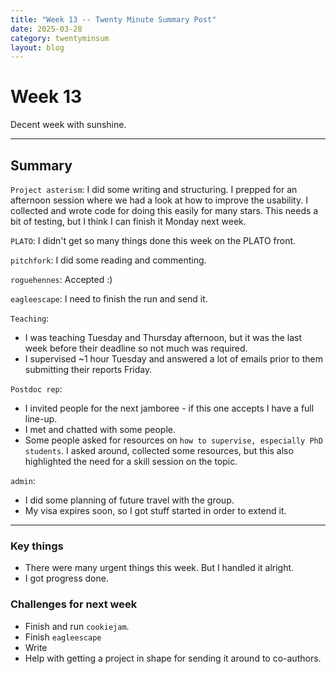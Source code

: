 ```yaml
---
title: "Week 13 -- Twenty Minute Summary Post"
date: 2025-03-28
category: twentyminsum
layout: blog
---
```

# Week 13
Decent week with sunshine.

---
## Summary
`Project asterism`: I did some writing and structuring. 
I prepped for an afternoon session where we had a look at how to improve the usability.
I collected and wrote code for doing this easily for many stars.
This needs a bit of testing, but I think I can finish it Monday next week.

`PLATO`: I didn't get so many things done this week on the PLATO front.

`pitchfork`: I did some reading and commenting.

`roguehennes`: Accepted :)

`eagleescape`: I need to finish the run and send it.

`Teaching`:
- I was teaching Tuesday and Thursday afternoon, but it was the last week before their deadline so not much was required.
- I supervised ~1 hour Tuesday and answered a lot of emails prior to them submitting their reports Friday.

`Postdoc rep`:
- I invited people for the next jamboree - if this one accepts I have a full line-up.
- I met and chatted with some people.
- Some people asked for resources on `how to supervise, especially PhD students`. I asked around, collected some resources, but this also highlighted the need for a skill session on the topic.

`admin`:
- I did some planning of future travel with the group.
- My visa expires soon, so I got stuff started in order to extend it.

---

### Key things
- There were many urgent things this week. But I handled it alright.
- I got progress done.

### Challenges for next week
- Finish and run `cookiejam`.
- Finish `eagleescape`
- Write
- Help with getting a project in shape for sending it around to co-authors.
